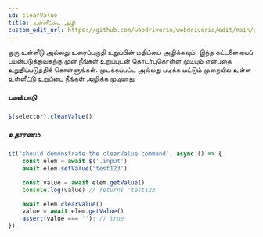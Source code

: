 ```yaml
---
id: clearValue
title: உள்ளீட்டை அழி
custom_edit_url: https://github.com/webdriverio/webdriverio/edit/main/packages/webdriverio/src/commands/element/clearValue.ts
---
```


ஒரு உள்ளீடு அல்லது உரைப்பகுதி உறுப்பின் மதிப்பை அழிக்கவும். இந்த கட்டளையைப் பயன்படுத்துவதற்கு முன் நீங்கள் உறுப்புடன் தொடர்புகொள்ள முடியும் என்பதை உறுதிப்படுத்திக் கொள்ளுங்கள். முடக்கப்பட்ட அல்லது படிக்க மட்டும் முறையில் உள்ள உள்ளீட்டு உறுப்பை நீங்கள் அழிக்க முடியாது.

##### பயன்பாடு

```js
$(selector).clearValue()
```

##### உதாரணம்

```js title="clearValue.js"
it('should demonstrate the clearValue command', async () => {
    const elem = await $('.input')
    await elem.setValue('test123')

    const value = await elem.getValue()
    console.log(value) // returns 'test123'

    await elem.clearValue()
    value = await elem.getValue()
    assert(value === ''); // true
})
```